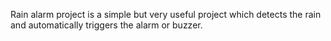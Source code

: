 Rain alarm project is a simple but very useful project which detects the rain and automatically triggers the alarm or buzzer. 
